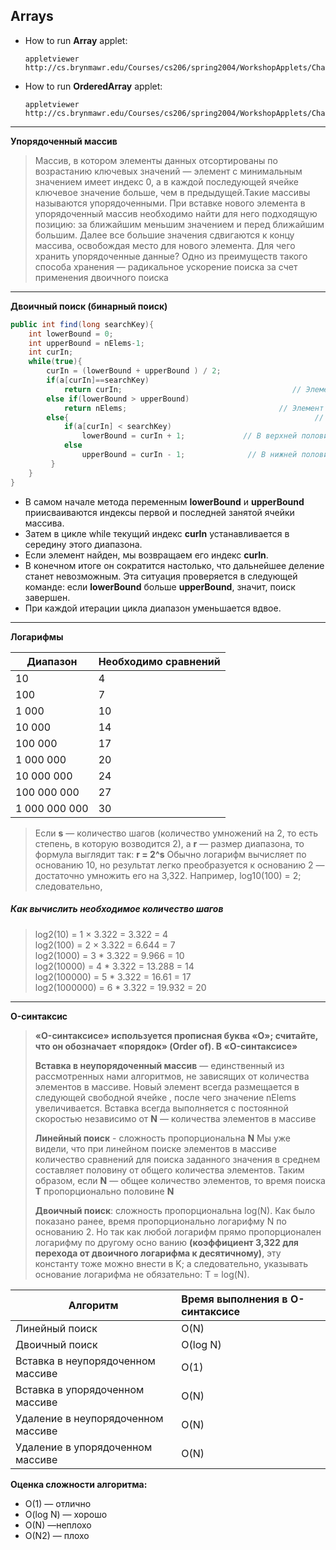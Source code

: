 ## Arrays

 - How to run **Array** applet:
 
   ```
   appletviewer http://cs.brynmawr.edu/Courses/cs206/spring2004/WorkshopApplets/Chap02/Array/Array.html
   ```
   
 - How to run **OrderedArray** applet:
    
      ```
      appletviewer http://cs.brynmawr.edu/Courses/cs206/spring2004/WorkshopApplets/Chap02/OrderedArray/Ordered.html
      ```
     
***
      
 **Упорядоченный массив**
> Массив, в котором элементы данных отсортированы по возрастанию ключевых значений — элемент с минимальным значением имеет индекс 0,
> а в каждой последующей ячейке ключевое значение больше, чем в предыдущей.Такие массивы называются упорядоченными.
> При вставке нового элемента в упорядоченный массив необходимо найти для него подходящую позицию: за ближайшим меньшим значением и 
> перед ближайшим большим. Далее все большие значения сдвигаются к концу массива, освобождая место для нового элемента.
> Для чего хранить упорядоченные данные? Одно из преимуществ такого способа хранения — радикальное ускорение поиска за счет применения двоичного поиска

***

**Двоичный поиск (бинарный поиск)**
```java
public int find(long searchKey){
    int lowerBound = 0;
    int upperBound = nElems-1;
    int curIn;
    while(true){
        curIn = (lowerBound + upperBound ) / 2;
        if(a[curIn]==searchKey)
            return curIn;                                      // Элемент найден
        else if(lowerBound > upperBound)
            return nElems;                                  // Элемент не найден
        else{                                                       // Деление диапазона
            if(a[curIn] < searchKey)
                lowerBound = curIn + 1;             // В верхней половине
            else
                upperBound = curIn - 1;              // В нижней половине
         }
    }
}
```
 - В самом начале метода переменным **lowerBound** и **upperBound** приисваиваются индексы первой и последней занятой ячейки массива.
 - Затем в цикле while текущий индекс **curIn** устанавливается в середину этого диапазона.
 - Если элемент найден, мы возвращаем его индекс **curIn**.
 - В конечном итоге он сократится настолько, что дальнейшее деление станет невозможным. 
   Эта ситуация проверяется в следующей команде: если **lowerBound** больше **upperBound**, значит, поиск завершен.
 - При каждой итерации цикла диапазон уменьшается вдвое.
 
 ***
 
 **Логарифмы**
 
 | **Диапазон**        | **Необходимо сравнений**|
 | ------------------- |:----------------------- |
 | 10                  | 4                   	 |
 | 100                 | 7                   	 |
 | 1 000               | 10                  	 |
 | 10 000              | 14                  	 |
 | 100 000             | 17                  	 |
 | 1 000 000           | 20                  	 |
 | 10 000 000          | 24                  	 |
 | 100 000 000         | 27                  	 |
 | 1 000 000 000       | 30                   	 |
   
  > Если **s** — количество шагов (количество умножений на 2, то есть степень, в которую возводится 2), 
  > а **r** — размер диапазона, то формула выглядит так:
  > **r = 2^s**
  > Обычно логарифм вычисляет по основанию 10, но результат легко преобразуется к основанию
  > 2 — достаточно умножить его на 3,322. Например, log10(100) = 2; следовательно,
  
   ##### Как вычислить необходимое количество шагов   
  > log2(10) = 1 × 3.322 = 3.322 = 4     
  > log2(100) = 2 × 3.322 = 6.644 = 7     
  > log2(1000) = 3 * 3.322 = 9.966 = 10   
  > log2(10000) = 4 * 3.322 = 13.288 = 14   
  > log2(100000) = 5 * 3.322 = 16.61 = 17   
  > log2(1000000) = 6 * 3.322 = 19.932 = 20
  
   ***
  
 **O-синтаксис** 
 
> **«O-синтаксисе» используется прописная буква «O»; считайте, что он обозначает «порядок» (Order of). В «O-синтаксисе»**  
>
> **Вставка в неупорядоченный массив** — единственный из рассмотренных нами алгоритмов, не зависящих 
> от количества элементов в массиве. Новый элемент всегда размещается в следующей свободной ячейке ,
> после чего значение nElems увеличивается. Вставка всегда выполняется с постоянной скоростью независимо
> от **N** — количества элементов в массиве
>
> **Линейный поиск** - сложность пропорциональна **N** Мы уже видели, что при линейном поиске элементов 
> в массиве количество сравнений для поиска заданного значения в среднем составляет половину от общего
> количества элементов. Таким образом, если **N** — общее количество элементов, 
> то время поиска **T** пропорционально половине **N**
>
> **Двоичный поиск**: сложность пропорциональна log(N). 
> Как было показано ранее, время пропорционально логарифму N по основанию 2.
>  Но так как любой логарифм прямо пропорционален логарифму по другому осно ванию 
> **(коэффициент 3,322 для перехода от двоичного логарифма к десятичному)**,
>  эту константу тоже можно внести в K; а следовательно, указывать основание логарифма не обязательно:
>  T = log(N).

 | **Алгоритм**                       | **Время выполнения в O-синтаксисе**|
 | ---------------------------------- |:-----------------------------------|
 | Линейный поиск                     | O(N)                		       |
 | Двоичный поиск                     | O(log N)              		       |
 | Вставка в неупорядоченном массиве  | O(1)                  		       |
 | Вставка в упорядоченном массиве    | O(N)                 		       |
 | Удаление в неупорядоченном массиве | O(N)                  		       |
 | Удаление в упорядоченном массиве   | O(N)                  		       |


**Оценка сложности алгоритма:** 
  - O(1) — отлично
  - O(log N) — хорошо
  - O(N) —неплохо
  - O(N2) — плохо